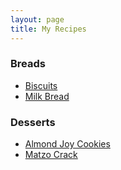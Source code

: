 ```yaml
---
layout: page
title: My Recipes
---
```


### Breads

- [Biscuits](/recipes/biscuits)
- [Milk Bread](/recipes/milk-bread)

### Desserts

- [Almond Joy Cookies](/recipes/almond-joy-cookies)
- [Matzo Crack](/recipes/matzo-crack)

